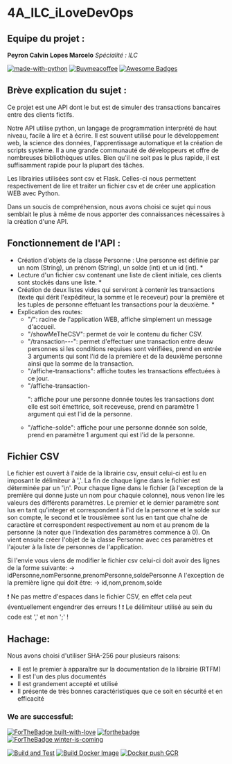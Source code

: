 # 4A_ILC_iLoveDevOps #

## Equipe du projet : ## 

__Peyron Calvin__
__Lopes Marcelo__
*Spécialité : ILC*

[![made-with-python](https://img.shields.io/badge/Made%20with-Python-1f425f.svg)](https://www.python.org/)
[![Buymeacoffee](https://badgen.net/badge/icon/buymeacoffee?icon=buymeacoffee&label)](https://https://www.buymeacoffee.com/)
[![Awesome Badges](https://img.shields.io/badge/badges-awesome-green.svg)](https://github.com/Naereen/badges)

## Brève explication du sujet : ##
Ce projet est une API dont le but est de simuler des transactions bancaires entre des clients fictifs.

Notre API utilise python, un langage de programmation interprété de haut niveau, facile à lire et à écrire. Il est souvent utilisé pour le développement web, la science des données, l'apprentissage automatique et la création de scripts système. Il a une grande communauté de développeurs et offre de nombreuses bibliothèques utiles. Bien qu'il ne soit pas le plus rapide, il est suffisamment rapide pour la plupart des tâches.

Les librairies utilisées sont csv et Flask. Celles-ci nous permettent respectivement de lire et traiter un fichier csv et de créer une application WEB avec Python.

Dans un soucis de compréhension, nous avons choisi ce sujet qui nous semblait le plus à même de nous apporter des connaissances nécessaires à la création d'une API.

## Fonctionnement de l'API : ##

* Création d'objets de la classe Personne : Une personne est définie par un nom (String), un prénom (String), un solde (int) et un id (int). *
* Lecture d'un fichier csv contenant une liste de client initiale, ces clients sont stockés dans une liste. *
* Création de deux listes vides qui serviront à contenir les transactions (texte qui dérit l'expéditeur, la somme et le receveur) pour la première et les tuples de personne effetuant les transactions pour la deuxième. *
* Explication des routes:
	* "/": racine de l'application WEB, affiche simplement un message d'accueil.
	* "/showMeTheCSV": permet de voir le contenu du ficher CSV.
	* "/transaction-<p1>-<p2>-<somme>": permet d'effectuer une transaction entre deuw personnes si les conditions requises sont vérifiées, prend en entrée 3 arguments qui sont l'id de la première et de la deuxième personne ainsi que la somme de la transaction.
	* "/affiche-transactions": affiche toutes les transactions effectuées à ce jour.
	* "/affiche-transaction-<p>": affiche pour une personne donnée toutes les transactions dont elle est soit émettrice, soit receveuse, prend en paramètre 1 argument qui est l'id de la personne.
	* "/affiche-solde": affiche pour une personne donnée son solde, prend en paramètre 1 argument qui est l'id de la personne.

## Fichier CSV ##

Le fichier est ouvert à l'aide de la librairie csv, ensuit celui-ci est lu en imposant le délimiteur à ','. La fin de chaque ligne dans le fichier est déterminée par un '\n'. Pour chaque ligne dans le fichier (à l'exception de la première qui donne juste un nom pour chaquie colonne), nous venon lire les valeurs des différents paramètres. Le premier et le dernier paramètre sont lus en tant qu'integer et correspondent à l'id de la personne et le solde sur son compte, le second et le trousièmee sont lus en tant que chaîne de caractère et correspondent respectivement au nom et au prenom de la personne (à noter que l'indexation des paramètres commence à 0). On vient ensuite créer l'objet de la classe Personne avec ces paramètres et l'ajouter à la liste de personnes de l'application. 

Si l'envie vous viens de modifier le fichier csv celui-ci doit avoir des lignes de la forme suivante:
→ idPersonne,nomPersonne,prenomPersonne,soldePersonne
A l'exception de la première ligne qui doit être:
→ id,nom,prenom,solde

:exclamation: Ne pas mettre d'espaces dans le fichier CSV, en effet cela peut éventuellement engendrer des erreurs !
:exclamation: Le délimiteur utilisé au sein du code est ',' et non ';' !

## Hachage: ##

Nous avons choisi d'utiliser SHA-256 pour plusieurs raisons:
* Il est le premier à apparaître sur la documentation de la librairie (RTFM)
* Il est l'un des plus documentés
* Il est grandement accepté et utilisé
* Il présente de très bonnes caractéristiques que ce soit en sécurité et en efficacité


### We are successful: ###

[![ForTheBadge built-with-love](http://ForTheBadge.com/images/badges/built-with-love.svg)](https://GitHub.com/Naereen/)
[![forthebadge](https://forthebadge.com/images/badges/contains-cat-gifs.svg)](https://forthebadge.com)
[![ForTheBadge winter-is-coming](http://ForTheBadge.com/images/badges/winter-is-coming.svg)](http://ForTheBadge.com)

[![Build and Test](https://github.com/LopesCAMarcelo/4A_ILC_iLoveDevOps/actions/workflows/buildAndTest.yml/badge.svg)](https://github.com/LopesCAMarcelo/4A_ILC_iLoveDevOps/actions/workflows/buildAndTest.yml)
[![Build Docker Image](https://github.com/LopesCAMarcelo/4A_ILC_iLoveDevOps/actions/workflows/buildDockerImageManually.yaml/badge.svg)](https://github.com/LopesCAMarcelo/4A_ILC_iLoveDevOps/actions/workflows/buildDockerImageManually.yaml)
[![Docker push GCR](https://github.com/LopesCAMarcelo/4A_ILC_iLoveDevOps/actions/workflows/pushDockerImagesCGR.yml/badge.svg)](https://github.com/LopesCAMarcelo/4A_ILC_iLoveDevOps/actions/workflows/pushDockerImagesCGR.yml)
